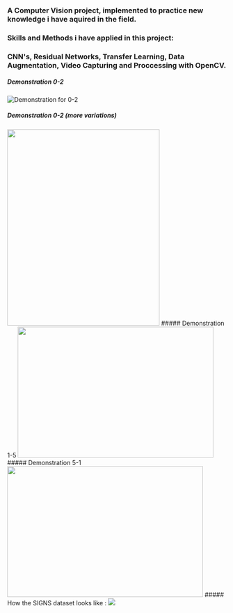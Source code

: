 ### A Computer Vision project, implemented to practice new knowledge i have aquired in the field.
### Skills and Methods i have applied in this project:
### CNN's, Residual Networks, Transfer Learning, Data Augmentation, Video Capturing and Proccessing with OpenCV.
##### Demonstration 0-2
![Demonstration for 0-2](https://j.gifs.com/P7o3wy.gif)
##### Demonstration 0-2 (more variations)
<img src=https://j.gifs.com/GvO3jK.gif width="350" height="450"/>
##### Demonstration 1-5
<img src=https://j.gifs.com/p8vyMQ.gif width="450" height="300"/>
##### Demonstration 5-1
<img src=https://j.gifs.com/oVrxLX.gif width="450" height="300"/>
##### How the SIGNS dataset looks like :
<img src=https://miro.medium.com/max/2030/1*QrEcumVTnMsFOVwZUtKsPg.jpeg />
